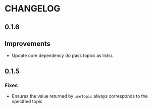 # CHANGELOG

## 0.1.6

## Improvements

- Update core dependency (to pass topics as lists).

## 0.1.5

### Fixes

- Ensures the value returned by `useTopic` always corresponds to the specified topic.
